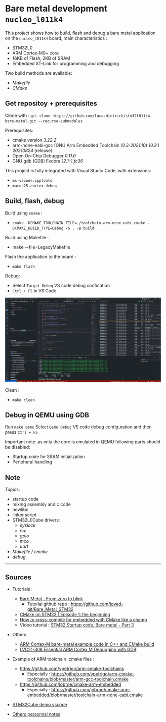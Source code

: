 # Bare metal development `nucleo_l011k4` 

This project shows how to build, flash and debug a bare metal application on the `nucleo_l011k4` board, main characteristics :
- STM32L0
- ARM Cortex-M0+ core
- 16KB of Flash, 2KB of SRAM
- Embedded ST-Link for programming and debugging

Two build methods are available:
- *Makefile*
- *CMake*

## Get repositoy + prerequisites

Clone with : `git clone https://github.com/lucasdietrich/stm32l011k4-bare-metal.git --recurse-submodules`

Prerequisites:
- cmake version *3.22.2*
- arm-none-eabi-gcc (GNU Arm Embedded Toolchain *10.3-2021.10*) *10.3.1 20210824* (release)
- Open On-Chip Debugger *0.11.0*
- GNU gdb (GDB) Fedora *12.1-1.fc36*

This project is fully integrated with Visual Studio Code, with extensions:
- `ms-vscode.cpptools`
- `marus25.cortex-debug`

## Build, flash, debug

Build using `cmake` :
- `cmake -DCMAKE_TOOLCHAIN_FILE=./toolchain-arm-none-eabi.cmake -DCMAKE_BUILD_TYPE=Debug -S . -B build`

Build using Makefile :
- make --file=LegacyMakefile 

Flash the application to the board :
- `make flash`

Debug:
- Select `Target Debug` VS code debug confication
- `Ctrl + F5` in VS Code

![](./pics/linux-arm-debug.png)

Clean : 
- `make clean`

## Debug in QEMU using GDB

Run `make qemu`
Select `Qemu Debug` VS code debug configuration and then press `Ctrl + F5`

Important note: as only the core is emulated in QEMU following parts should be disabled:
- Startup code for SRAM initialization
- Peripheral handling

## Note

Topics:
- startup code
- mixing assembly and c code
- newlibc
- linker script
- STM32L0Cube drivers:
  - *syslock*
  - *rcc*
  - *gpio*
  - *mco*
  - *uart*
- *Makefile* / *cmake*
- *debug*

---

## Sources

- Tutorials : 
  - [Bare Metal - From zero to blink](https://linuxembedded.fr/2021/02/bare-metal-from-zero-to-blink)
    - Tutorial github repo : https://github.com/joved-git/Bare_Metal_STM32
  - [CMake on STM32 | Episode 1: the beginning](https://dev.to/younup/cmake-on-stm32-the-beginning-3766)
  - [How to cross-compile for embedded with CMake like a champ](https://kubasejdak.com/how-to-cross-compile-for-embedded-with-cmake-like-a-champ)
  - Video tutorial : [STM32 Startup code, Bare metal - Part 3](https://www.youtube.com/watch?v=7stymN3eYw0)
- Others:
  - [ARM Cortex-M bare-metal example code in C++ and CMake build](https://github.com/cortexm/baremetal)
  - [LVC21-308 Essential ARM Cortex M Debugging with GDB](https://www.youtube.com/watch?v=QQcp8CPjkoY)

- Example of ARM toolchain .cmake files :
  - https://github.com/vpetrigo/arm-cmake-toolchains
    - Especially : https://github.com/vpetrigo/arm-cmake-toolchains/blob/master/arm-gcc-toolchain.cmake
  - https://github.com/jobroe/cmake-arm-embedded
    - Especially : https://github.com/jobroe/cmake-arm-embedded/blob/master/toolchain-arm-none-eabi.cmake
- [STM32Cube demo vscode](https://github.com/EmbeddedGeekYT/egSTM32/tree/vscode)

- [Others personnal notes](./personnal_notes.md)